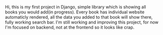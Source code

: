 Hi, this is my first project in Django, simple library which is showing all books you would add(in progress). Every book has individual
website automaticly rendered, all the data you added to that book will show there, fully working search bar. I'm still working and improving this
project, for now I'm focused on backend, not at the frontend so it looks like crap.

